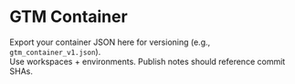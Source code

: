 # GTM Container

Export your container JSON here for versioning (e.g., `gtm_container_v1.json`).  
Use workspaces + environments. Publish notes should reference commit SHAs.

